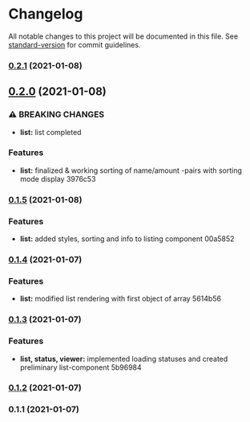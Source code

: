 # Changelog

All notable changes to this project will be documented in this file. See [standard-version](https://github.com/conventional-changelog/standard-version) for commit guidelines.

### [0.2.1](///compare/v0.2.0...v0.2.1) (2021-01-08)

## [0.2.0](///compare/v0.1.5...v0.2.0) (2021-01-08)


### ⚠ BREAKING CHANGES

* **list:** list completed

### Features

* **list:** finalized & working sorting of name/amount -pairs with sorting mode display 3976c53

### [0.1.5](///compare/v0.1.4...v0.1.5) (2021-01-08)


### Features

* **list:** added styles, sorting and info to listing component 00a5852

### [0.1.4](///compare/v0.1.3...v0.1.4) (2021-01-07)


### Features

* **list:** modified list rendering with first object of array 5614b56

### [0.1.3](///compare/v0.1.2...v0.1.3) (2021-01-07)


### Features

* **list, status, viewer:** implemented loading statuses and created preliminary list-component 5b96984

### [0.1.2](///compare/v0.1.1...v0.1.2) (2021-01-07)

### 0.1.1 (2021-01-07)
